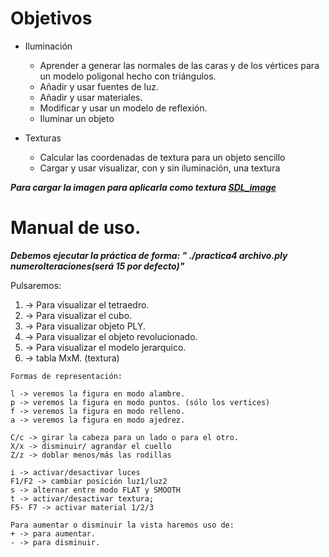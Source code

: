 # **Objetivos**

* Iluminación
    * Aprender a generar las normales de las caras y de los vértices para un modelo poligonal hecho con triángulos.
    * Añadir y usar fuentes de luz.
    * Añadir y usar materiales.
    * Modificar y usar un modelo de reflexión.
    * Iluminar un objeto

* Texturas
    * Calcular las coordenadas de textura para un objeto sencillo
    * Cargar y usar visualizar, con y sin iluminación, una textura

***Para cargar la imagen para aplicarla como textura [SDL_image](https://www.libsdl.org/projects/SDL_image/)***


# **Manual de uso.**

***Debemos ejecutar la práctica de forma: " ./practica4 archivo.ply numeroIteraciones(será 15 por defecto)"***

Pulsaremos:

1. -> Para visualizar el tetraedro.
2. -> Para visualizar el cubo.
3. -> Para visualizar objeto PLY.
4. -> Para visualizar el objeto revolucionado.
5. -> Para visualizar el modelo jerarquico.
6. -> tabla MxM. (textura)

~~~
Formas de representación:

l -> veremos la figura en modo alambre.
p -> veremos la figura en modo puntos. (sólo los vertices)
f -> veremos la figura en modo relleno.
a -> veremos la figura en modo ajedrez.

C/c -> girar la cabeza para un lado o para el otro.
X/x -> disminuir/ agrandar el cuello
Z/z -> doblar menos/más las rodillas

i -> activar/desactivar luces
F1/F2 -> cambiar posición luz1/luz2
s -> alternar entre modo FLAT y SMOOTH 
t -> activar/desactivar textura;
F5- F7 -> activar material 1/2/3

Para aumentar o disminuir la vista haremos uso de:
+ -> para aumentar.
- -> para disminuir.

~~~